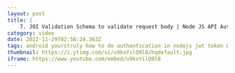 ```yaml
---
layout: post
title: |
    7. JOI Validation Schema to validate request body | Node JS API Authentication
category: video
date: 2022-11-29T02:58:24.363Z
tags: android yourstruly how to do authentication in nodejs jwt token What is a How use tokens refresh blacklist Protect api using auth are Jwt redis what passport js passport.js
thumbnail: https://i.ytimg.com/vi/u9kxYilQ9l8/hqdefault.jpg
iframe: https://www.youtube.com/embed/u9kxYilQ9l8
---
```

